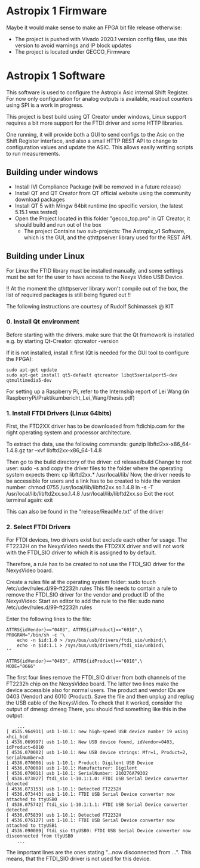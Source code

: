 # Astropix 1 Firmware

Maybe it would make sense to make an FPGA bit file release otherwise:

- The project is pushed with Vivado 2020.1 version config files, use this version to avoid warnings and IP block updates 
- The project is located under GECCO_Firmware


# Astropix 1 Software 

This software is used to configure the Astropix Asic internal Shift Register. 
For now only configuration for analog outputs is available, readout counters using SPI is a work in progress.


This project is best build using QT Creator under windows, Linux support requires a bit more support for the FTDI driver and some HTTP libraries.

One running, it will provide both a GUI to send configs to the Asic on the Shift Register interface, and also a small HTTP REST API to change to 
configuration values and update the ASIC. 
This allows easily writting scripts to run measurements. 

## Building under windows

- Install IVI Compliance Package (will be removed in a future release)
- Install QT and QT Creator from QT official website using the community download packages
- Install QT 5 with Mingw 64bit runtime (no specific version, the latest 5.15.1 was tested)
- Open the Project located in this folder "gecco_top.pro" in QT Creator, it should build and run out of the box 
    - The project Contains two sub-projects: The Astropix_v1 Software, which is the GUI, and the qthttpserver library used for the REST API. 

## Building under Linux 

For Linux the FTID library must be installed manually, and some settings must be set for the user to have access to the Nexys Video USB Device. 

!! At the moment the qthttpserver library won't compile out of the box, the list of required packages is still being figured out !! 

The following instructions are courtesy of Rudolf Schimassek @ KIT 

### 0. Install Qt environment


Before starting with the drivers. make sure that the Qt framework is installed e.g. by starting Qt-Creator:
    qtcreator -version
    
If it is not installed, install it first (Qt is needed for the GUI tool to configure the FPGA):

    sudo apt-get update
    sudo apt-get install qt5-default qtcreator libqt5serialport5-dev qtmultimedia5-dev

For setting up a Raspberry Pi, refer to the Internship report of Lei Wang (in RaspberryPi/Praktikumbericht_Lei_Wang/thesis.pdf)

### 1. Install FTDI Drivers (Linux 64bits)


First, the FTD2XX driver has to be downloaded from ftdichip.com for the right operating system and processor
architecture. 

To extract the data, use the following commands:
    gunzip libftd2xx-x86_64-1.4.8.gz
    tar –xvf libftd2xx-x86_64-1.4.8

Then go to the build directory of the driver:
    cd release/build
Change to root user:
    sudo -s
and copy the driver files to the folder where the operating system expects them:
    cp libftd2xx.* /usr/local/lib/
Now, the driver needs to be accessible for users and a link has to be created to hide the version number:
    chmod 0755 /usr/local/lib/libftd2xx.so.1.4.8
    ln -s -T /usr/local/lib/libftd2xx.so.1.4.8 /usr/local/lib/libftd2xx.so
Exit the root terminal again:
    exit
    
This can also be found in the "release/ReadMe.txt" of the driver


### 2. Select FTDI Drivers


For FTDI devices, two drivers exist but exclude each other for usage. The FT2232H on the NexysVideo needs the FTD2XX driver
and will not work with the FTDI_SIO driver to which it is assigned to by default.

Therefore, a rule has to be created to not use the FTDI_SIO driver for the NexysVideo board.

Create a rules file at the operating system folder:
    sudo touch /etc/udev/rules.d/99-ft2232h.rules
This file needs to contain a rule to remove the FTDI_SIO driver for the vendor and product ID of the NexysVideo:
Start an editor to add the rule to the file:
    sudo nano /etc/udev/rules.d/99-ft2232h.rules
    
Enter the following lines to the file:

    ATTRS{idVendor}=="0403", ATTRS{idProduct}=="6010",\
    PROGRAM="/bin/sh -c '\
        echo -n $id:1.0 > /sys/bus/usb/drivers/ftdi_sio/unbind;\
        echo -n $id:1.1 > /sys/bus/usb/drivers/ftdi_sio/unbind\
    '"

    ATTRS{idVendor}=="0403", ATTRS{idProduct}=="6010",\
    MODE="0666"
    
The first four lines remove the FTDI_SIO driver from both channels of the FT2232h chip on the NexysVideo board.
The latter two lines make the device accessible also for normal users.
The product and vendor IDs are 0403 (Vendor) and 6010 (Product).
Save the file and then unplug and replug the USB cable of the NexysVideo.
To check that it worked, consider the output of dmesg:
    dmesg
There, you should find something like this in the output:

        ...
    [ 4535.964911] usb 1-10.1: new high-speed USB device number 19 using xhci_hcd
    [ 4536.069997] usb 1-10.1: New USB device found, idVendor=0403, idProduct=6010
    [ 4536.070002] usb 1-10.1: New USB device strings: Mfr=1, Product=2, SerialNumber=3
    [ 4536.070006] usb 1-10.1: Product: Digilent USB Device
    [ 4536.070008] usb 1-10.1: Manufacturer: Digilent
    [ 4536.070011] usb 1-10.1: SerialNumber: 210276A79302
    [ 4536.073027] ftdi_sio 1-10.1:1.0: FTDI USB Serial Device converter detected
    [ 4536.073153] usb 1-10.1: Detected FT2232H
    [ 4536.073443] usb 1-10.1: FTDI USB Serial Device converter now attached to ttyUSB0
    [ 4536.075742] ftdi_sio 1-10.1:1.1: FTDI USB Serial Device converter detected
    [ 4536.075839] usb 1-10.1: Detected FT2232H
    [ 4536.076127] usb 1-10.1: FTDI USB Serial Device converter now attached to ttyUSB1
    [ 4536.090089] ftdi_sio ttyUSB0: FTDI USB Serial Device converter now disconnected from ttyUSB0
        ...
        
The important lines are the ones stating "...now disconnected from ...". This means, that the FTDI_SIO driver is not
used for this device.


